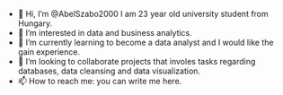 - 👋 Hi, I’m @AbelSzabo2000 I am 23 year old university student from Hungary.
- 👀 I’m interested in data and business analytics.  
- 🌱 I’m currently learning to become a data analyst and I would like the gain experience.
- 💞️ I’m looking to collaborate projects that involes tasks regarding databases, data cleansing and data visualization.
- 📫 How to reach me: you can write me here.

<!---
AbelSzabo2000/AbelSzabo2000 is a ✨ special ✨ repository because its `README.md` (this file) appears on your GitHub profile.
You can click the Preview link to take a look at your changes.
--->
